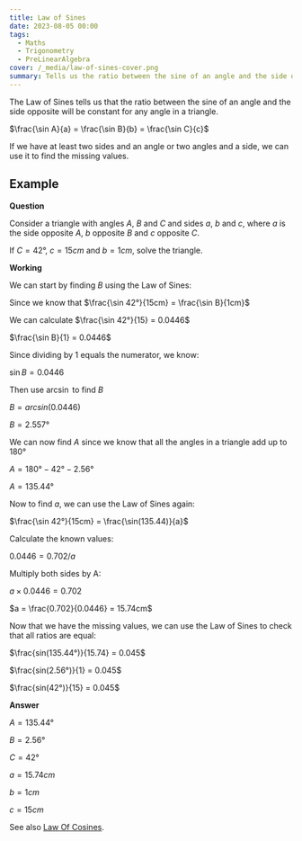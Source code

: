 ```yaml
---
title: Law of Sines
date: 2023-08-05 00:00
tags:
  - Maths
  - Trigonometry
  - PreLinearAlgebra
cover: /_media/law-of-sines-cover.png
summary: Tells us the ratio between the sine of an angle and the side opposite it will be constant for all angles in a triangle
---
```


The Law of Sines tells us that the ratio between the sine of an angle and the side opposite will be constant for any angle in a triangle.

$\frac{\sin A}{a} = \frac{\sin B}{b} = \frac{\sin C}{c}$

If we have at least two sides and an angle or two angles and a side, we can use it to find the missing values.

## Example

**Question**

Consider a triangle with angles $A$, $B$ and $C$ and sides $a$, $b$ and $c$, where $a$ is the side opposite $A$, $b$ opposite $B$ and $c$ opposite $C$.

If $C = 42°$, $c = 15cm$ and $b = 1cm$, solve the triangle.

**Working**

We can start by finding $B$ using the Law of Sines:

Since we know that $\frac{\sin 42°}{15cm} = \frac{\sin B}{1cm}$

We can calculate $\frac{\sin 42°}{15} = 0.0446$

$\frac{\sin B}{1} = 0.0446$

Since dividing by 1 equals the numerator, we know:

$\sin B = 0.0446$

Then use $\arcsin$ to find $B$

$B = arcsin(0.0446)$

$B = 2.557°$

We can now find $A$ since we know that all the angles in a triangle add up to $180°$

$A = 180° - 42° - 2.56°$

$A = 135.44°$

Now to find $a$, we can use the Law of Sines again:

$\frac{\sin 42°}{15cm} = \frac{\sin(135.44)}{a}$

Calculate the known values:

$0.0446 = 0.702 / a$

Multiply both sides by A:

$a \times 0.0446 = 0.702$

$a = \frac{0.702}{0.0446} = 15.74cm$

Now that we have the missing values, we can use the Law of Sines to check that all ratios are equal:

$\frac{sin(135.44°)}{15.74} = 0.045$

$\frac{sin(2.56°)}{1} = 0.045$

$\frac{sin(42°)}{15} = 0.045$

**Answer**

$A = 135.44°$

$B = 2.56°$

$C = 42°$

$a = 15.74cm$

$b = 1cm$

$c = 15cm$

See also [Law Of Cosines](law-of-cosines.md).
